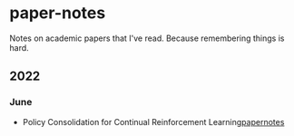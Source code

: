 # paper-notes

Notes on academic papers that I've read. Because remembering things is hard.

## 2022
### June
- Policy Consolidation for Continual Reinforcement Learning[paper](https://arxiv.org/pdf/1902.00255.pdf)[notes](https://github.com/jordancoblin/paper-notes/blob/main/Policy_Consolidation_for_Continual%20Reinforcement_Learning.md)
